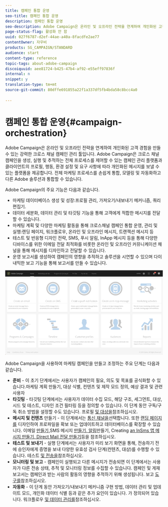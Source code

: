 ```yaml
---
title: 캠페인 통합 운영
seo-title: 캠페인 통합 운영
description: 캠페인 통합 운영
seo-description: Adobe Campaign은 온라인 및 오프라인 전략을 연계하여 개인화된 고객 경험을 만들 수 있는 강력한 크로스 채널 캠페인 관리 툴입니다.
page-status-flag: 활성화 안 함
uuid: 027f6787-d2ef-44ae-a40a-8facdfe2ae77
contentOwner: 자우비
products: SG_CAMPAIGN/STANDARD
audience: start
content-type: reference
topic-tags: about-adobe-campaign
discoiquuid: aee81724-b425-47b4-af92-e55eff97836f
internal: n
snippet: y
translation-type: tm+mt
source-git-commit: 80dffe691855a22f1a337df5fb4bda58c8bcc4a0

---
```



# 캠페인 통합 운영{#campaign-orchestration}

Adobe Campaign은 온라인 및 오프라인 전략을 연계하여 개인화된 고객 경험을 만들 수 있는 강력한 크로스 채널 캠페인 관리 툴입니다. Adobe Campaign은 크로스 채널 캠페인을 생성, 실행 및 추적하는 전체 프로세스를 제어할 수 있는 캠페인 관리 플랫폼과 클라이언트의 프로필, 행동, 환경 설정 및 요구 사항에 따라 개인화된 메시지를 보낼 수 있는 플랫폼을 제공합니다. 전체 마케팅 프로세스를 손쉽게 통합, 모델링 및 자동화하고 다른 Adobe 솔루션과 통합할 수 있습니다.

Adobe Campaign의 주요 기능은 다음과 같습니다.

* 마케팅 데이터베이스 생성 및 성장:프로필 관리, 가져오기/내보내기 메커니즘, 쿼리 편집기.
* 데이터 세분화, 데이터 관리 및 타깃팅 기능을 통해 고객에게 적합한 메시지를 전달할 수 있습니다.
* 마케팅 계획 및 다양한 마케팅 활동을 통해 크로스채널 캠페인 통합 운영, 관리 및 실행:랜딩 페이지, 워크플로우, 온라인 및 오프라인 메시지, 트랜잭션 메시지 등
* 테스트 및 반응형 디자인 전략, SMS, 푸시 알림, InApp 메시지 등을 통해 다양한 디바이스를 위한 이메일 전달 최적화를 비롯한 온라인 및 오프라인 커뮤니케이션 채널을 통해 메시지를 디자인하고 전달할 수 있습니다.
* 운영 보고서를 생성하여 캠페인의 영향을 추적하고 솔루션을 시연할 수 있으며 다이내믹한 보고 기능을 통해 보고서를 만들 수 있습니다.

![](assets/overview_home_page.png)

Adobe Campaign을 사용하여 마케팅 캠페인을 만들고 조정하는 주요 단계는 다음과 같습니다.

* **준비** - 이 초기 단계에서는 사용자가 캠페인의 필요, 의도 및 목표를 공식화할 수 있습니다.마케팅 계획 만들기, 대상 식별, 컨텐츠 및 제작 모드 정의, 예상 결과 및 관련 사용자
* **타깃팅** - 타깃팅 단계에서는 사용자가 데이터 수집 모드, 해당 구조, 세그먼트, 대상, 시드 및 테스트, 디자인 조건 필터링 등을 정의할 수 있습니다. 이 단계 동안 구독/구독 취소 방법을 설정할 수도 있습니다. 프로필 [및 대상을](../../audiences/using/about-profiles.md)참조하십시오.
* **메시지 및 컨텐츠** 만들기 - 이 단계에서는 [통신 채널을](../../channels/using/discovering-communication-channels.md)선택합니다. 또한 [랜딩 페이지를](../../channels/using/about-landing-page-content-design.md) 디자인하여 프로파일을 확보 또는 업데이트하고 데이터베이스를 확장할 수 있습니다. 이메일 [만들기,](../../channels/using/creating-an-email.md)SMS 메시지 [](../../channels/using/creating-an-sms-message.md)[만들기, 알림](../../channels/using/preparing-and-sending-a-push-notification.md)만들기, Creating [an InSms 앱 메시지 만들기, Direct Mail 전달 만들기](../../channels/using/about-in-app-messaging.md)[](../../channels/using/creating-the-direct-mail.md)등을 참조하십시오.
* **테스트 및 보내기** - 실행 단계에서는 사용자가 미리 보기 화면을 통해, 전송하기 전에 승인자에게 증명을 보내 다양한 유효성 검사 단계(컨텐츠, 대상)를 수행할 수 있습니다. 테스트 [및 전송을](../../sending/using/about-sending-messages-with-campaign.md)참조하십시오.
* **모니터링 및 보고** - 캠페인이 실행되고 다른 메시지가 전송되면 이 단계에서는 사용자가 다른 전송 상태, 추적 및 모니터링 정보를 수집할 수 있습니다. 캠페인 및 게재 보고서는 캠페인과 받는 사람의 활동의 영향을 추적하기 위해 생성됩니다. 보고 [도구를](../../reporting/using/about-dynamic-reports.md)참조하십시오.
* **자동화** - 이 단계 동안 가져오기/내보내기 메커니즘 구현 방법, 데이터 관리 및 업데이트 모드, 개인화 데이터 식별 등과 같은 추가 요인이 있습니다. 가 정의되어 있습니다. 워크플로우 [및 데이터 관리를](../../automating/using/workflow-data-and-processes.md)참조하십시오.

